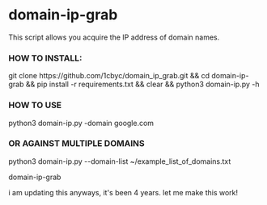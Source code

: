 # domain-ip-grab

This script allows you acquire the IP address of domain names.

<h3><b>HOW TO INSTALL</b>:</h3>
git clone https://github.com/1cbyc/domain_ip_grab.git && cd domain-ip-grab && pip install -r requirements.txt && clear && python3 domain-ip.py -h


<h3><b>HOW TO USE</b></h3>
python3 domain-ip.py -domain google.com

<h3><b>OR AGAINST MULTIPLE DOMAINS</b></h3>
python3 domain-ip.py --domain-list ~/example_list_of_domains.txt

domain-ip-grab

i am updating this anyways, it's been 4 years. let me make this work!